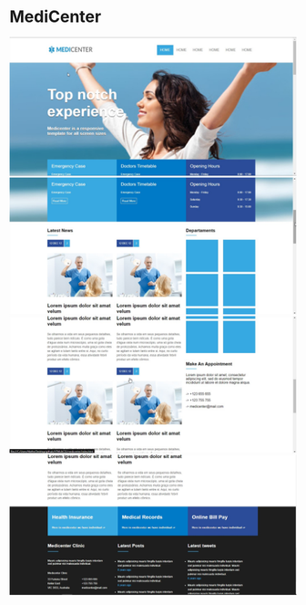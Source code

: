 # MediCenter

<img src="https://raw.githubusercontent.com/matheusosp/MediCenter/main/MediCenter.jpg" />
<img src="https://raw.githubusercontent.com/matheusosp/MediCenter/main/MediCenter2.jpg" />
<img src="https://raw.githubusercontent.com/matheusosp/MediCenter/main/MediCenter3.jpg" />
<img src="https://raw.githubusercontent.com/matheusosp/MediCenter/main/MediCenter3_2.jpg" />
